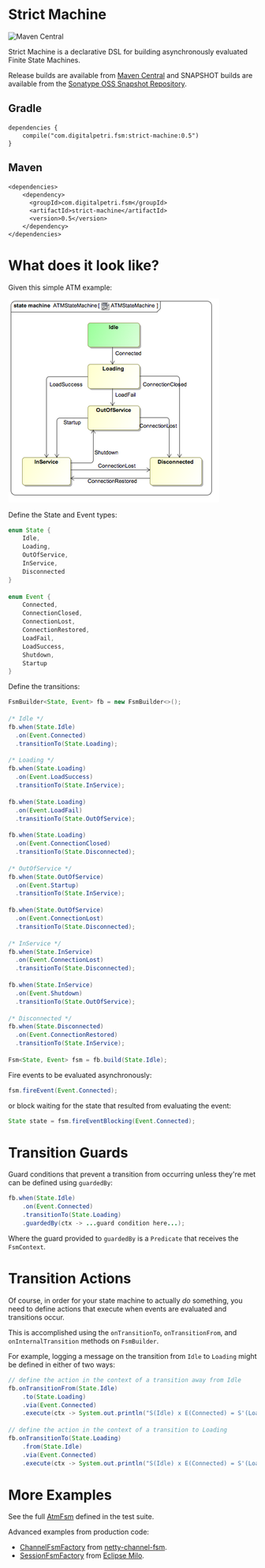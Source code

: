 # Strict Machine
![Maven Central](https://img.shields.io/maven-central/v/com.digitalpetri.fsm/strict-machine)

Strict Machine is a declarative DSL for building asynchronously evaluated Finite State Machines.

Release builds are available from [Maven Central](https://repo.maven.apache.org/maven2/) and SNAPSHOT builds are available from the [Sonatype OSS Snapshot Repository](https://oss.sonatype.org/content/repositories/snapshots/).

## Gradle
```
dependencies {
    compile("com.digitalpetri.fsm:strict-machine:0.5")
}
```

## Maven
```
<dependencies>
    <dependency>
      <groupId>com.digitalpetri.fsm</groupId>
      <artifactId>strict-machine</artifactId>
      <version>0.5</version>
    </dependency>
</dependencies>
```


# What does it look like?

Given this simple ATM example:

![atmfsm.png](https://github.com/digitalpetri/strict-machine/blob/master/src/test/java/com/digitalpetri/strictmachine/dsl/atm/atmfsm.png)


Define the State and Event types:
```java
enum State {
    Idle,
    Loading,
    OutOfService,
    InService,
    Disconnected
}

enum Event {
    Connected,
    ConnectionClosed,
    ConnectionLost,
    ConnectionRestored,
    LoadFail,
    LoadSuccess,
    Shutdown,
    Startup
}
```

Define the transitions:
```java
FsmBuilder<State, Event> fb = new FsmBuilder<>();

/* Idle */
fb.when(State.Idle)
  .on(Event.Connected)
  .transitionTo(State.Loading);

/* Loading */
fb.when(State.Loading)
  .on(Event.LoadSuccess)
  .transitionTo(State.InService);

fb.when(State.Loading)
  .on(Event.LoadFail)
  .transitionTo(State.OutOfService);

fb.when(State.Loading)
  .on(Event.ConnectionClosed)
  .transitionTo(State.Disconnected);

/* OutOfService */
fb.when(State.OutOfService)
  .on(Event.Startup)
  .transitionTo(State.InService);

fb.when(State.OutOfService)
  .on(Event.ConnectionLost)
  .transitionTo(State.Disconnected);

/* InService */
fb.when(State.InService)
  .on(Event.ConnectionLost)
  .transitionTo(State.Disconnected);

fb.when(State.InService)
  .on(Event.Shutdown)
  .transitionTo(State.OutOfService);

/* Disconnected */
fb.when(State.Disconnected)
  .on(Event.ConnectionRestored)
  .transitionTo(State.InService);

Fsm<State, Event> fsm = fb.build(State.Idle);
```

Fire events to be evaluated asynchronously:
```java
fsm.fireEvent(Event.Connected);
```
or block waiting for the state that resulted from evaluating the event:
```java
State state = fsm.fireEventBlocking(Event.Connected); 
```


# Transition Guards
Guard conditions that prevent a transition from occurring unless they're met can be defined using `guardedBy`:

```java
fb.when(State.Idle)
    .on(Event.Connected)
    .transitionTo(State.Loading)
    .guardedBy(ctx -> ...guard condition here...);
```

Where the guard provided to `guardedBy` is a `Predicate` that receives the `FsmContext`.


# Transition Actions

Of course, in order for your state machine to actually *do* something, you need to define actions that execute when events are evaluated and transitions occur.

This is accomplished using the `onTransitionTo`, `onTransitionFrom`, and `onInternalTransition` methods on `FsmBuilder`. 

For example, logging a message on the transition from `Idle` to `Loading` might be defined in either of two ways:
```java
// define the action in the context of a transition away from Idle
fb.onTransitionFrom(State.Idle)
    .to(State.Loading)
    .via(Event.Connected)
    .execute(ctx -> System.out.println("S(Idle) x E(Connected) = S'(Loading)"));
        
// define the action in the context of a transition to Loading
fb.onTransitionTo(State.Loading)
    .from(State.Idle)
    .via(Event.Connected)
    .execute(ctx -> System.out.println("S(Idle) x E(Connected) = S'(Loading)"));
```


# More Examples

See the full [AtmFsm](https://github.com/kevinherron/strict-machine/blob/master/src/test/java/com/digitalpetri/strictmachine/dsl/atm/AtmFsm.java) defined in the test suite.

Advanced examples from production code:
- [ChannelFsmFactory](https://github.com/digitalpetri/netty-channel-fsm/blob/master/src/main/java/com/digitalpetri/netty/fsm/ChannelFsmFactory.java) from [netty-channel-fsm](https://github.com/digitalpetri/netty-channel-fsm).
- [SessionFsmFactory](https://github.com/eclipse/milo/blob/master/opc-ua-sdk/sdk-client/src/main/java/org/eclipse/milo/opcua/sdk/client/session/SessionFsmFactory.java) from [Eclipse Milo](https://github.com/eclipse/milo).
